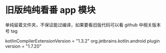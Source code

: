 # 旧版纯纯看番 app 模块

单纯留着文件夹，不保证能过编译，如果要看旧版代码可以看 github 中相关版本号 tag

kotlinCompilerExtensionVersion = "1.3.2"
org.jetbrains.kotlin.android plugin version = "1.7.20"
